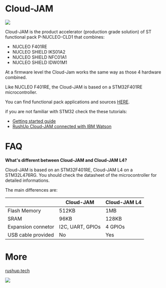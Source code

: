 # Cloud-JAM

![](https://raw.githubusercontent.com/rushup/Cloud-JAM/master/JAM-TOP.jpg)

Cloud-JAM is the product accelerator (production grade solution) of ST functional pack P-NUCLEO-CLD1 that combines:

-  NUCLEO F401RE
-  NUCLEO SHIELD IKS01A2
-  NUCLEO SHIELD NFC01A1
-  NUCLEO SHIELD IDW01M1

At a firmware level the Cloud-Jam works the same way as those 4 hardware combined.

Like NUCLEO F401RE, the Cloud-JAM is based on a STM32F401RE microcontroller.

You can find functional pack applications and sources [HERE](http://www.st.com/en/evaluation-tools/p-nucleo-cld1.html).

if you are not familiar with STM32 check the these tutorials:

- [Getting started guide](https://github.com/rushup/Cloud-JAM/wiki/Getting-started-with-Cloud-JAM)
- [RushUp Cloud-JAM connected with IBM Watson](https://developer.ibm.com/recipes/tutorials/rushup-cloudjam-connected-with-ibm-watson/)

# FAQ

**What's different between Cloud-JAM and Cloud-JAM L4?**

Cloud-JAM is based on an STM32F401RE, Cloud-JAM L4 on a STM32L476RG. You should check the datasheet of the microcontroller for detailed informations.

The main differences are:

|          | Cloud-JAM | Cloud-JAM L4|
|---------|-------------|-----------|
|Flash Memory| 512KB | 1MB|
|SRAM| 96KB | 128KB|
|Expansion connetor| I2C, UART, GPIOs | 4 GPIOs|
|USB cable provided| No | Yes |


# More

[rushup.tech](http://rushup.tech/)

<a href="https://catalog.azureiotsuite.com/details?title=Cloud_JAM">
<img src="https://raw.githubusercontent.com/wiki/rushup/kitra/azure-res/Microsoft_Azure_Certified_RGB.png">
</a>
